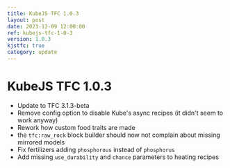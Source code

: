 ```yaml
---
title: KubeJS TFC 1.0.3
layout: post
date: 2023-12-09 12:00:00
ref: kubejs-tfc-1-0-3
version: 1.0.3
kjstfc: true
category: update
---
```


# KubeJS TFC 1.0.3

- Update to TFC 3.1.3-beta
- Remove config option to disable Kube's async recipes (it didn't seem to work anyway)
- Rework how custom food traits are made
- the `tfc:raw_rock` block builder should now not complain about missing mirrored models
- Fix fertilizers adding `phosphorous` instead of `phosphorus`
- Add missing `use_durability` and `chance` parameters to heating recipes
